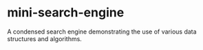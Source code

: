 # mini-search-engine
A condensed search engine demonstrating the use of various data structures and algorithms.
